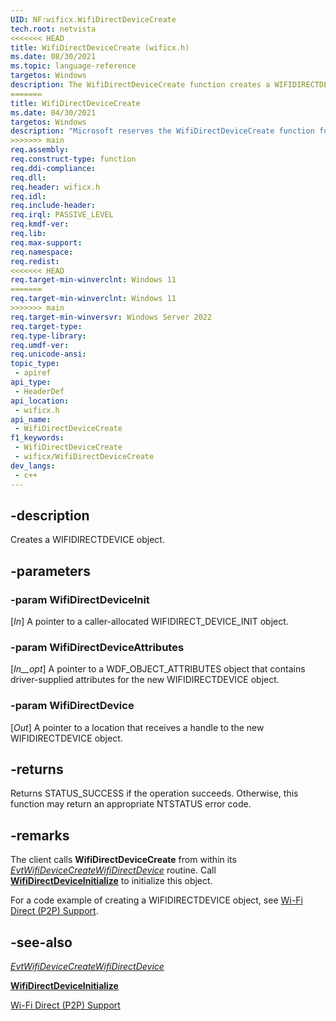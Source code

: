 ```yaml
---
UID: NF:wificx.WifiDirectDeviceCreate
tech.root: netvista
<<<<<<< HEAD
title: WifiDirectDeviceCreate (wificx.h)
ms.date: 08/30/2021
ms.topic: language-reference
targetos: Windows
description: The WifiDirectDeviceCreate function creates a WIFIDIRECTDEVICE object.
=======
title: WifiDirectDeviceCreate
ms.date: 04/30/2021
targetos: Windows
description: "Microsoft reserves the WifiDirectDeviceCreate function for internal use only. Don't use this function in your code."
>>>>>>> main
req.assembly: 
req.construct-type: function
req.ddi-compliance: 
req.dll: 
req.header: wificx.h
req.idl: 
req.include-header: 
req.irql: PASSIVE_LEVEL
req.kmdf-ver: 
req.lib: 
req.max-support: 
req.namespace: 
req.redist: 
<<<<<<< HEAD
req.target-min-winverclnt: Windows 11 
=======
req.target-min-winverclnt: Windows 11
>>>>>>> main
req.target-min-winversvr: Windows Server 2022
req.target-type: 
req.type-library: 
req.umdf-ver: 
req.unicode-ansi: 
topic_type:
 - apiref
api_type:
 - HeaderDef
api_location:
 - wificx.h
api_name:
 - WifiDirectDeviceCreate
f1_keywords:
 - WifiDirectDeviceCreate
 - wificx/WifiDirectDeviceCreate
dev_langs:
 - c++
---
```


## -description

Creates a WIFIDIRECTDEVICE object.

## -parameters

### -param WifiDirectDeviceInit

[_In_] A pointer to a caller-allocated WIFIDIRECT_DEVICE_INIT object.

### -param WifiDirectDeviceAttributes

[_In__opt_] A pointer to a WDF_OBJECT_ATTRIBUTES object that contains driver-supplied attributes for the new WIFIDIRECTDEVICE object.

### -param WifiDirectDevice

[_Out_] A pointer to a location that receives a handle to the new WIFIDIRECTDEVICE object.

## -returns

Returns STATUS_SUCCESS if the operation succeeds. Otherwise, this function may return an appropriate NTSTATUS error code.

## -remarks

The client calls **WifiDirectDeviceCreate** from within its [*EvtWifiDeviceCreateWifiDirectDevice*](nc-wificx-evt_wifi_device_create_wifidirectdevice.md) routine. Call [**WifiDirectDeviceInitialize**](nf-wificx-wifidirectdeviceinitialize.md) to initialize this object. 

For a code example of creating a WIFIDIRECTDEVICE object, see [Wi-Fi Direct (P2P) Support](/windows-hardware/drivers/netcx/writing-a-wificx-client-driver#wi-fi-driect-(p2p)-support).


## -see-also

[*EvtWifiDeviceCreateWifiDirectDevice*](nc-wificx-evt_wifi_device_create_wifidirectdevice.md)

[**WifiDirectDeviceInitialize**](nf-wificx-wifidirectdeviceinitialize.md)

[Wi-Fi Direct (P2P) Support](/windows-hardware/drivers/netcx/writing-a-wificx-client-driver#wi-fi-driect-(p2p)-support)